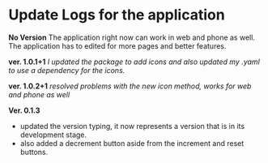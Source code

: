# Update Logs for the application
**No Version**
The application right now can work in web and phone as well. The application has to edited for more pages and better features.

**ver. 1.0.1+1**
*I updated the package to add icons and also updated my .yaml to use a dependency for the icons.*

**ver. 1.0.2+1**
*resolved problems with the new icon method, works for web and phone as well*

**Ver. 0.1.3**
* updated the version typing, it now represents a version that is in its development stage.
* also added a decrement button aside from the increment and reset buttons.